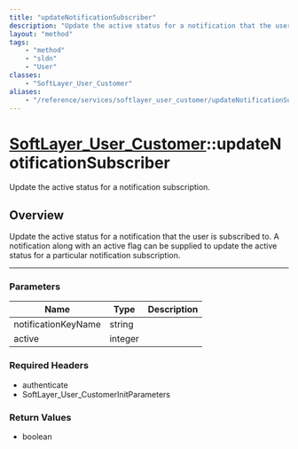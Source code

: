 ```yaml
---
title: "updateNotificationSubscriber"
description: "Update the active status for a notification that the user is subscribed to. A notification along with an active flag can... "
layout: "method"
tags:
    - "method"
    - "sldn"
    - "User"
classes:
    - "SoftLayer_User_Customer"
aliases:
    - "/reference/services/softlayer_user_customer/updateNotificationSubscriber"
---
```

# [SoftLayer_User_Customer](/reference/services/SoftLayer_User_Customer)::updateNotificationSubscriber


Update the active status for a notification subscription.


## Overview 
Update the active status for a notification that the user is subscribed to. A notification along with an active flag can be supplied to update the active status for a particular notification subscription. 

-----

### Parameters 
|Name | Type | Description |
| --- | --- | --- |
|notificationKeyName| string| |
|active| integer| |


### Required Headers
* authenticate
* SoftLayer_User_CustomerInitParameters


### Return Values
* boolean




